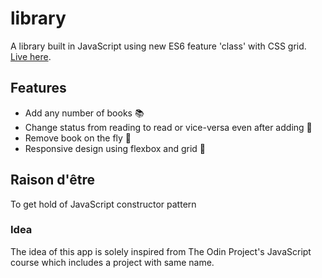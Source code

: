 # library

A library built in JavaScript using new ES6 feature 'class' with CSS grid. [Live here](https://nirvaanbal.github.io/library/).

## Features

- Add any number of books 📚
- Change status from reading to read or vice-versa even after adding 📖
- Remove book on the fly 📕
- Responsive design using flexbox and grid 🔢

## Raison d'être
To get hold of JavaScript constructor pattern

### Idea

The idea of this app is solely inspired from The Odin Project's JavaScript course which includes a project with same name.
